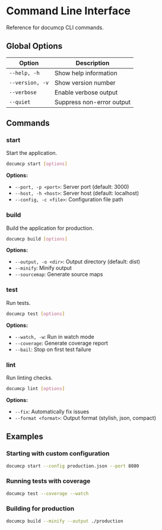 # Command Line Interface

Reference for documcp CLI commands.

## Global Options

| Option | Description |
|--------|-------------|
| `--help, -h` | Show help information |
| `--version, -v` | Show version number |
| `--verbose` | Enable verbose output |
| `--quiet` | Suppress non-error output |

## Commands

### start

Start the application.

```bash
documcp start [options]
```

**Options:**
- `--port, -p <port>`: Server port (default: 3000)
- `--host, -h <host>`: Server host (default: localhost)
- `--config, -c <file>`: Configuration file path

### build

Build the application for production.

```bash
documcp build [options]
```

**Options:**
- `--output, -o <dir>`: Output directory (default: dist)
- `--minify`: Minify output
- `--sourcemap`: Generate source maps

### test

Run tests.

```bash
documcp test [options]
```

**Options:**
- `--watch, -w`: Run in watch mode
- `--coverage`: Generate coverage report
- `--bail`: Stop on first test failure

### lint

Run linting checks.

```bash
documcp lint [options]
```

**Options:**
- `--fix`: Automatically fix issues
- `--format <format>`: Output format (stylish, json, compact)

## Examples

### Starting with custom configuration
```bash
documcp start --config production.json --port 8080
```

### Running tests with coverage
```bash
documcp test --coverage --watch
```

### Building for production
```bash
documcp build --minify --output ./production
```
